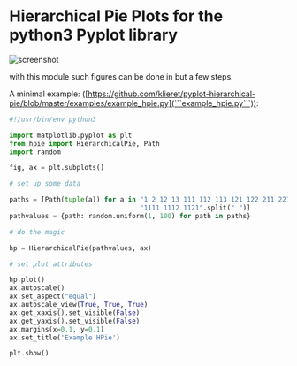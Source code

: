 # Hierarchical Pie Plots for the python3 Pyplot library

![screenshot](https://cloud.githubusercontent.com/assets/13602468/20237536/68419834-a8d5-11e6-9e43-bc33a645c411.png)

with this module such figures can be done in but a few steps.

A minimal example:
([https://github.com/klieret/pyplot-hierarchical-pie/blob/master/examples/example_hpie.py](```example_hpie.py```)):

```python
#!/usr/bin/env python3

import matplotlib.pyplot as plt
from hpie import HierarchicalPie, Path
import random

fig, ax = plt.subplots()

# set up some data

paths = [Path(tuple(a)) for a in "1 2 12 13 111 112 113 121 122 211 221 222 "
                                 "1111 1112 1121".split(" ")]
pathvalues = {path: random.uniform(1, 100) for path in paths}

# do the magic

hp = HierarchicalPie(pathvalues, ax)

# set plot attributes

hp.plot()
ax.autoscale()
ax.set_aspect("equal")
ax.autoscale_view(True, True, True)
ax.get_xaxis().set_visible(False)
ax.get_yaxis().set_visible(False)
ax.margins(x=0.1, y=0.1)
ax.set_title('Example HPie')

plt.show()
